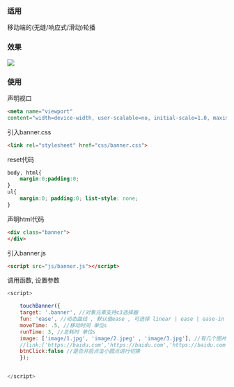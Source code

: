 ### 适用
移动端的(无缝/响应式/滑动)轮播

### 效果
![](https://raw.githubusercontent.com/AngleTF/web-banner-js/master/image/demo.png)

### 使用
声明视口
```html
<meta name="viewport"
content="width=device-width, user-scalable=no, initial-scale=1.0, maximum-scale=1.0, minimum-scale=1.0">
```
引入banner.css
```html
<link rel="stylesheet" href="css/banner.css">
```

reset代码

```css
body, html{
    margin:0;padding:0;
}
ul{
    margin:0; padding:0; list-style: none;
}
```

声明html代码
```html
<div class="banner">
</div>
```

引入banner.js
```html
<script src="js/banner.js"></script>
```

调用函数, 设置参数
```js
<script>

    touchBanner({
    target: '.banner', //对象元素支持c3选择器
    fun: 'ease', //动态曲线 , 默认值ease , 可选择 linear | ease | ease-in | ease-in-out
    moveTime: .5, //移动时间 单位s
    runTime: 3, //总耗时 单位s
    image: ['image/1.jpg', 'image/2.jpeg' , 'image/3.jpg'], //有几个图片就有几个banner图
    //link:['https://baidu.com','https://baidu.com','https://baidu.com'], //banner图对应的链接 , 默认值javascript:void(0)
    btnClick:false //是否开启点击小圆点进行切换
    });


</script>
```


